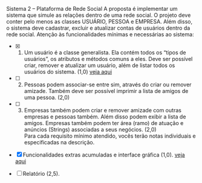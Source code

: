 Sistema 2 – Plataforma de Rede Social
A proposta é implementar um sistema que simule as relações dentro de 
uma rede social. O projeto deve conter pelo menos as classes USUÁRIO, 
PESSOA e EMPRESA. Além disso, o sistema deve cadastrar, excluir e atualizar 
contas de usuários dentro da rede social.
Atenção às funcionalidades mínimas e necessárias ao sistema: 
- [X] 1. Um usuário é a classe generalista. Ela contém todos os “tipos de
usuários”, os atributos e métodos comuns a eles. Deve ser possível criar,
remover e atualizar um usuário, além de listar todos os usuários do
sistema. (1,0)  [veja aqui](https://github.com/grupo-Java3/Rede_Social/commit/2c1dd438d0751de31a165100c9ce67a59f85034e)<br/>

- [ ] 2. Pessoas podem associar-se entre sim, através do criar ou remover
amizade. Também deve ser possível imprimir a lista de amigos de uma
pessoa. (2,0) <br/>
- [ ] 3. Empresas também podem criar e remover amizade com outras empresas
e pessoas também. Além disso podem exibir a lista de amigos. Empresas
também podem ter área (ramo) de atuação e anúncios (Strings)
associadas a seus negócios. (2,0) <br/>
Para cada requisito mínimo atendido, vocês terão notas individuais e 
especificadas na descrição. <br/>
- [x] Funcionalidades extras acumuladas e interface gráfica (1,0). [veja aqui](https://github.com/grupo-Java3/Rede_Social/commit/a33904ab38fc05319fe7a53ff829c7989b8e6a30)
- [ ] Relatório (2,5).
